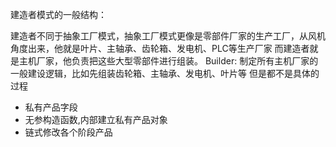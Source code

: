 建造者模式的一般结构：

建造者不同于抽象工厂模式，抽象工厂模式更像是零部件厂家的生产工厂，从风机角度出来，他就是叶片、主轴承、齿轮箱、发电机、PLC等生产厂家
而建造者就是主机厂家，他负责把这些大型零部件进行组装。
Builder: 制定所有主机厂家的一般建设逻辑，比如先组装齿轮箱、主轴承、发电机、叶片等 但是都不是具体的过程

- 私有产品字段
- 无参构造函数,内部建立私有产品对象
- 链式修改各个阶段产品
